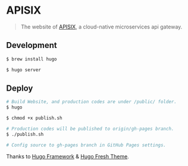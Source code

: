 # APISIX

> The website of [APISIX](https://github.com/iresty/apisix), a cloud-native microservices api gateway.

## Development
```sh
$ brew install hugo

$ hugo server
```

## Deploy
```sh
# Build Website, and production codes are under /public/ folder.
$ hugo

$ chmod +x publish.sh

# Production codes will be published to origin/gh-pages branch.
$ ./publish.sh

# Config source to gh-pages branch in GitHub Pages settings.
```

Thanks to [Hugo Framework](https://gohugo.io/) & [Hugo Fresh Theme](https://themes.gohugo.io/hugo-fresh/).